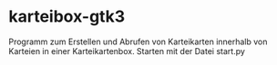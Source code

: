 # karteibox-gtk3
Programm zum Erstellen und Abrufen von Karteikarten innerhalb von Karteien in einer Karteikartenbox.
Starten mit der Datei start.py 
